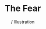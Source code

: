 ---
title: The Fear
subtitle: / Illustration
link: https://www.behance.net/gallery/79321985/THE-FEAR
link-title: The Fear
image-src: assets/images/thefear.png
image-alt: The Fear Book thumbnail
---